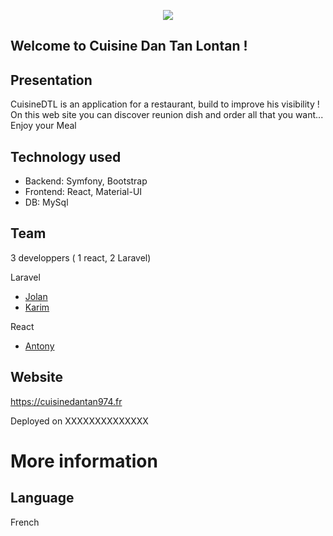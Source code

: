 <p align="center">
    <img src="https://upload.wikimedia.org/wikipedia/commons/b/b3/Ile_de_La_R%C3%A9union.jpg"> 
</p>

## Welcome to Cuisine Dan Tan Lontan !

Presentation
--------------------

CuisineDTL is an application for a restaurant, build to improve his visibility ! On this web site you can discover reunion dish and order all that you want...
Enjoy your Meal 

Technology used
--------------------

- Backend: Symfony, Bootstrap
- Frontend: React, Material-UI
- DB: MySql

Team
--------------------

3 developpers ( 1 react, 2 Laravel)

Laravel
- [Jolan](https://github.com/JolanL67)
- [Karim](https://github.com/Kanyashiu)

React
- [Antony](https://github.com/Tony-Gmz)

Website
--------------------

https://cuisinedantan974.fr

Deployed on XXXXXXXXXXXXXX

# More information

Language
--------------------

French
